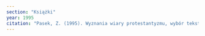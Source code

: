 ```yaml
---
section: "Książki"
year: 1995
citation: "Pasek, Z. (1995). Wyznania wiary protestantyzmu, wybór tekstów (Druga ed. poszerzona). Kraków: Skrypt UJ. (Pierwsze wydanie: 1995)."
---
```

